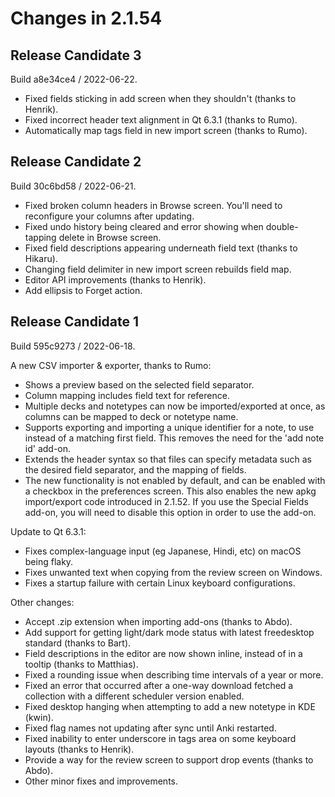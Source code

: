 # Changes in 2.1.54

## Release Candidate 3

Build a8e34ce4 / 2022-06-22.

- Fixed fields sticking in add screen when they shouldn't (thanks to Henrik).
- Fixed incorrect header text alignment in Qt 6.3.1 (thanks to Rumo).
- Automatically map tags field in new import screen (thanks to Rumo).

## Release Candidate 2

Build 30c6bd58 / 2022-06-21.

- Fixed broken column headers in Browse screen. You'll need to reconfigure your
  columns after updating.
- Fixed undo history being cleared and error showing when double-tapping delete
  in Browse screen.
- Fixed field descriptions appearing underneath field text (thanks to Hikaru).
- Changing field delimiter in new import screen rebuilds field map.
- Editor API improvements (thanks to Henrik).
- Add ellipsis to Forget action.

## Release Candidate 1

Build 595c9273 / 2022-06-18.

A new CSV importer & exporter, thanks to Rumo:

- Shows a preview based on the selected field separator.
- Column mapping includes field text for reference.
- Multiple decks and notetypes can now be imported/exported at once, as columns
  can be mapped to deck or notetype name.
- Supports exporting and importing a unique identifier for a note, to use
  instead of a matching first field. This removes the need for the 'add note id'
  add-on.
- Extends the header syntax so that files can specify metadata such as the
  desired field separator, and the mapping of fields.
- The new functionality is not enabled by default, and can be enabled with a
  checkbox in the preferences screen. This also enables the new apkg
  import/export code introduced in 2.1.52. If you use the Special Fields add-on,
  you will need to disable this option in order to use the add-on.

Update to Qt 6.3.1:

- Fixes complex-language input (eg Japanese, Hindi, etc) on macOS being flaky.
- Fixes unwanted text when copying from the review screen on Windows.
- Fixes a startup failure with certain Linux keyboard configurations.

Other changes:

- Accept .zip extension when importing add-ons (thanks to Abdo).
- Add support for getting light/dark mode status with latest freedesktop
  standard (thanks to Bart).
- Field descriptions in the editor are now shown inline, instead of in a tooltip
  (thanks to Matthias).
- Fixed a rounding issue when describing time intervals of a year or more.
- Fixed an error that occurred after a one-way download fetched a collection
  with a different scheduler version enabled.
- Fixed desktop hanging when attempting to add a new notetype in KDE (kwin).
- Fixed flag names not updating after sync until Anki restarted.
- Fixed inability to enter underscore in tags area on some keyboard layouts
  (thanks to Henrik).
- Provide a way for the review screen to support drop events (thanks to Abdo).
- Other minor fixes and improvements.

